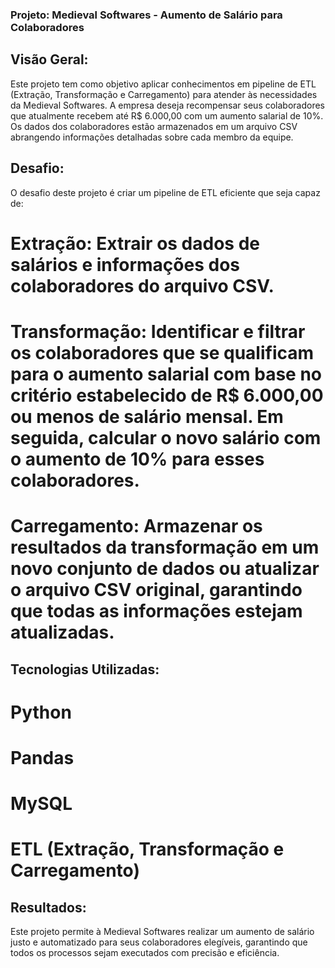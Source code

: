### Projeto: Medieval Softwares - Aumento de Salário para Colaboradores

## Visão Geral:
Este projeto tem como objetivo aplicar conhecimentos em pipeline de ETL (Extração, Transformação e Carregamento) para atender às necessidades da Medieval Softwares. A empresa deseja recompensar seus colaboradores que atualmente recebem até R$ 6.000,00 com um aumento salarial de 10%. Os dados dos colaboradores estão armazenados em um arquivo CSV abrangendo informações detalhadas sobre cada membro da equipe.

## Desafio:
O desafio deste projeto é criar um pipeline de ETL eficiente que seja capaz de:

# Extração: Extrair os dados de salários e informações dos colaboradores do arquivo CSV.

# Transformação: Identificar e filtrar os colaboradores que se qualificam para o aumento salarial com base no critério estabelecido de R$ 6.000,00 ou menos de salário mensal. Em seguida, calcular o novo salário com o aumento de 10% para esses colaboradores.

# Carregamento: Armazenar os resultados da transformação em um novo conjunto de dados ou atualizar o arquivo CSV original, garantindo que todas as informações estejam atualizadas.

## Tecnologias Utilizadas:
# Python
# Pandas
# MySQL
# ETL (Extração, Transformação e Carregamento)

## Resultados:
Este projeto permite à Medieval Softwares realizar um aumento de salário justo e automatizado para seus colaboradores elegíveis, garantindo que todos os processos sejam executados com precisão e eficiência.
